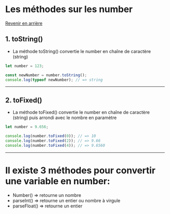 # Les méthodes sur les number

[Revenir en arrière](./Cours_JS.md)

## 1. toString()

- La méthode toString() convertie le number en chaîne de caractère (string)

```js
let number = 123;

const newNumber = number.toString();
console.log(typeof newNumber); // => string
```

---

## 2. toFixed()

- La méthode toFixed() convertie le number en chaîne de caractère (string) puis arrondi avec le nombre en paramètre

```js
let number = 9.656;

console.log(number.toFixed(0)); // => 10
console.log(number.toFixed(2)); // => 9.66
console.log(number.toFixed(4)); // => 9.6560
```

---

# Il existe 3 méthodes pour convertir une variable en number:

- Number() => retourne un nombre
- parseInt() => retourne un entier ou nombre à virgule
- parseFloat() => retourne un entier
